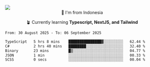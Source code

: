 
<img align = "center" src="https://readme-typing-svg.herokuapp.com?font=Fira+Code&size=25&pause=1000&color=00F713&center=true&vCenter=true&random=false&width=850&height=70&lines=Hi+There+%F0%9F%91%8B%2C+Im+Julian+Caesar;"/>
<br>

<div align = "center">
  📌 I'm from Indonesia
  
  🪴 Currently learning **Typescript, NextJS, and Tailwind**
</div>

<!--START_SECTION:waka-->

```txt
From: 30 August 2025 - To: 06 September 2025

TypeScript   5 hrs 8 mins    ███████████████▓░░░░░░░░░   62.44 %
C#           2 hrs 40 mins   ████████░░░░░░░░░░░░░░░░░   32.40 %
Binary       23 mins         █▒░░░░░░░░░░░░░░░░░░░░░░░   04.77 %
JSON         1 min           ░░░░░░░░░░░░░░░░░░░░░░░░░   00.33 %
SCSS         0 secs          ░░░░░░░░░░░░░░░░░░░░░░░░░   00.04 %
```

<!--END_SECTION:waka-->
